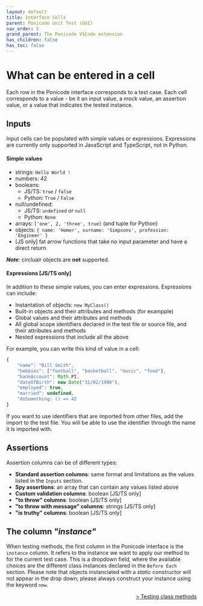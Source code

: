 ```yaml
---
layout: default
title: Interface Cells
parent: Ponicode Unit Test (GUI)
nav_order: 5
grand_parent: The Ponicode VSCode extension
has_children: false
has_toc: false
---
```


# What can be entered in a cell

Each row in the Ponicode interface corresponds to a test case. Each cell corresponds to a value - be it an input value, a mock value, an assertion value, or a value that indicates the tested instance.
## Inputs

Input cells can be populated with simple values or expressions.
Expressions are currently only supported in JavaScript and TypeScript, not in Python.
#### Simple values

-   strings: `Hello World !`
-   numbers: 42
-   booleans:
    -   JS/TS: `true` / `false`
    -   Python: `True` / `False`
-   null/undefined:
    -   JS/TS: `undefined` or `null`
    -   Python: `None`
-   arrays: `['one', 2, 'three', true]` (and tuple for Python)
-   objects: `{ name: 'Homer', surname: 'Simpsons', profession: 'Engineer' }`
-   [JS only] fat arrow functions that take no input parameter and have a direct return

**_Note_**: circlualr objects are **not** supported.

#### Expressions [JS/TS only]

In addition to these simple values, you can enter expressions.
Expressions can include:

-   Instantation of objects: `new MyClass()` 
-   Built-in objects and their attributes and methods (for exampple)
-   Global values and their attributes and methods
-   All global scope identifiers declared in the test file or source file, and their attributes and methods
-   Nested expressions that include all the above

For example, you can write this kind of value in a cell:

```javascript
{
    "name": "Bill Smith",
    "hobbies": ["football", "basketball", "music", "food"],
    "bankAccount": Math.PI,
    "dateOfBirth": new Date("31/02/1990"),
    "employed": true,
    "married": undefined,
    "doSomething: () => 42
}
```

If you want to use identifiers that are imported from other files, add the import to the test file. You will be able to use the identifier through the name it is imported with.

## Assertions

Assertion columns can be of different types:

* **Standard assertion columns**: same format and limitations as the values listed in the `Inputs` section.  
* **Spy assertions**: an array that can contain any values listed above
* **Custom validation columns**: boolean [JS/TS only] 
* **"to throw" columns**: boolean [JS/TS only]
* **"to throw with message" columns**: strings [JS/TS only]
* **"is truthy" columns**: boolean [JS/TS only]


## The column *"instance"*

When testing methods, the first column in the Ponicode interface is the `instance` column. It refers to the instance we want to apply our method to for the current test case. This is a dropdown field, where the available choices are the different class instances declared in the `Before Each` section.
Please note that objects instanciated with a *static* constructor will not appear in the drop down; please always construct your instance using the keyword `new`.


<div align="right">
    <a href="/docs/vscode_extension/gui_test/classMethods" >
        > Testing class methods
    </a>
</div>